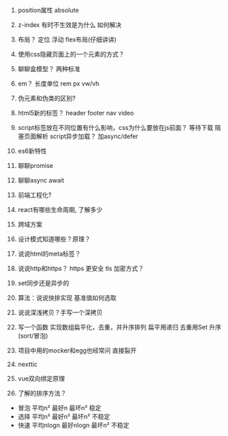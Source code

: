 1. position属性  absolute

2. z-index 有时不生效是为什么  如何解决

3. 布局？  定位  浮动   flex布局(仔细讲讲)

4. 使用css隐藏页面上的一个元素的方式？

5. 聊聊盒模型？  两种标准

6. em？  长度单位  rem   px   vw/vh

7. 伪元素和伪类的区别?

7. html5新的标签？  header  footer   nav  video

8. script标签放在不同位置有什么影响，css为什么要放在js前面？   等待下载  阻塞页面解析  script异步加载？ 加async/defer

9. es6新特性

10. 聊聊promise 

11. 聊聊async await

12. 前端工程化?

13. react有哪些生命周期, 了解多少

14. 跨域方案

15. 设计模式知道哪些？原理？

16. 说说html的meta标签？

17. 说说http和https？ https 更安全  tls  加密方式？

18. set同步还是异步的

19. 算法：说说快排实现 基准值如何选取

20. 说说深浅拷贝？手写一个深拷贝

21. 写一个函数   实现数组扁平化，去重，并升序排列
扁平用递归
去重用Set
升序(sort/冒泡)

22. 项目中用的mocker和egg也经常问  直接裂开

23. nexttic

24. vue双向绑定原理

25. 了解的排序方法？
- 冒泡   平均n²       最好n       最坏n²   稳定
- 选择   平均n²       最好n²      最坏n²   不稳定
- 快速   平均nlogn    最好nlogn   最坏n²   不稳定




